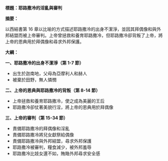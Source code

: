 **標題：耶路撒冷的淫亂與審判**

**摘要：**

以西結書第 16 章以比喻的方式描述耶路撒冷的出身不潔淨，並因其拜偶像和與外邦結盟而被上帝審判。上帝曾拯救和養育耶路撒冷，但耶路撒冷卻背叛了上帝，將上帝的恩典用於拜偶像和尋求外邦保護。

**大綱：**

**一、耶路撒冷的出身不潔淨（第 1-7 節）**
* 出生於迦南地，父母為亞摩利人和赫人
* 被棄於田野，無人憐憫

**二、上帝的恩典與耶路撒冷的背叛（第 8-14 節）**
* 上帝拯救和養育耶路撒冷，使之成為美麗的王后
* 耶路撒冷卻仗著美貌行淫，將上帝的恩典用於拜偶像

**三、上帝的審判（第 15-34 節）**
* 責備耶路撒冷的拜偶像和淫亂
* 責備耶路撒冷將兒女獻祭給偶像
* 責備耶路撒冷與外邦結盟，尋求外邦保護
* 耶路撒冷被審判，糧食減少，被外邦羞辱
* 耶路撒冷比妓女還不如，賄賂外邦尋求安全感